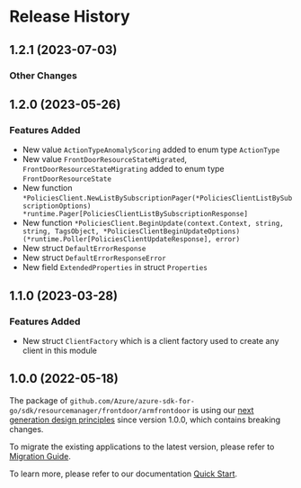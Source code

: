 # Release History

## 1.2.1 (2023-07-03)
### Other Changes


## 1.2.0 (2023-05-26)
### Features Added

- New value `ActionTypeAnomalyScoring` added to enum type `ActionType`
- New value `FrontDoorResourceStateMigrated`, `FrontDoorResourceStateMigrating` added to enum type `FrontDoorResourceState`
- New function `*PoliciesClient.NewListBySubscriptionPager(*PoliciesClientListBySubscriptionOptions) *runtime.Pager[PoliciesClientListBySubscriptionResponse]`
- New function `*PoliciesClient.BeginUpdate(context.Context, string, string, TagsObject, *PoliciesClientBeginUpdateOptions) (*runtime.Poller[PoliciesClientUpdateResponse], error)`
- New struct `DefaultErrorResponse`
- New struct `DefaultErrorResponseError`
- New field `ExtendedProperties` in struct `Properties`


## 1.1.0 (2023-03-28)
### Features Added

- New struct `ClientFactory` which is a client factory used to create any client in this module


## 1.0.0 (2022-05-18)

The package of `github.com/Azure/azure-sdk-for-go/sdk/resourcemanager/frontdoor/armfrontdoor` is using our [next generation design principles](https://azure.github.io/azure-sdk/general_introduction.html) since version 1.0.0, which contains breaking changes.

To migrate the existing applications to the latest version, please refer to [Migration Guide](https://aka.ms/azsdk/go/mgmt/migration).

To learn more, please refer to our documentation [Quick Start](https://aka.ms/azsdk/go/mgmt).